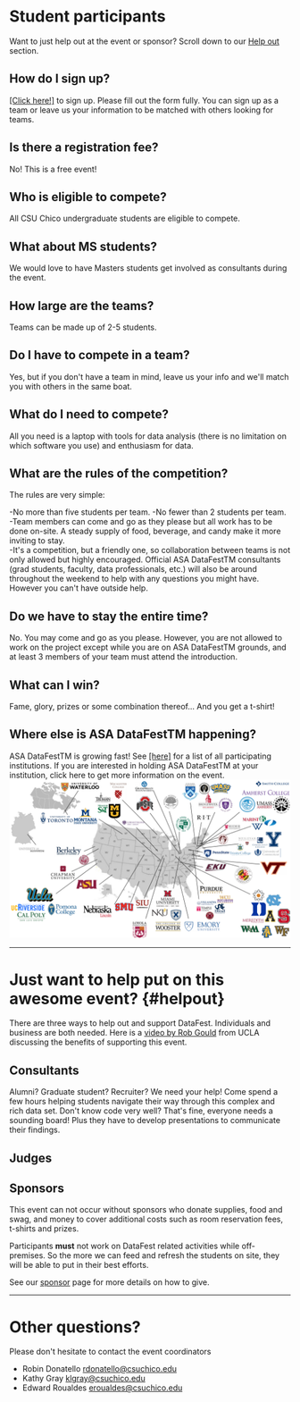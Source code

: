 # Student participants
Want to just help out at the event or sponsor? Scroll down to our [Help out](#helpout) section. 

## How do I sign up?
[[Click here!]](https://docs.google.com/forms/d/e/1FAIpQLSf6lrnab-gm-ds5xsi8Ss5j3E-ZTUc0ipSNQYOEvSzRbkoKhw/viewform) to sign up. Please fill out the form fully. You can sign up as a team or leave us your information to be matched with others looking for teams. 

## Is there a registration fee?
No! This is a free event!

## Who is eligible to compete?
All CSU Chico undergraduate students are eligible to compete.

## What about MS students?
We would love to have Masters students get involved as consultants during the event.

## How large are the teams?
Teams can be made up of 2-5 students.

## Do I have to compete in a team?
Yes, but if you don't have a team in mind, leave us your info and we'll match you with others in the same boat.

## What do I need to compete?
All you need is a laptop with tools for data analysis (there is no limitation on which software you use) and enthusiasm for data.

## What are the rules of the competition?
The rules are very simple:

-No more than five students per team.
-No fewer than 2 students per team.  
-Team members can come and go as they please but all work has to be done on-site. A steady supply of food, beverage, and candy make it more inviting to stay.  
-It's a competition, but a friendly one, so collaboration between teams is not only allowed but highly encouraged. Official ASA DataFestTM consultants (grad students, faculty, data professionals, etc.) will also be around throughout the weekend to help with any questions you might have. However you can't have outside help.   

## Do we have to stay the entire time?  
No. You may come and go as you please. However, you are not allowed to work on the project except while you are on ASA DataFestTM grounds, and at least 3 members of your team must attend the introduction.

## What can I win?
Fame, glory, prizes or some combination thereof... And you get a t-shirt!

## Where else is ASA DataFestTM happening?
ASA DataFestTM is growing fast! See [[here]](https://ww2.amstat.org/education/datafest/participants.cfm) for a list of all participating institutions. If you are interested in holding ASA DataFestTM at your institution, click here to get more information on the event.
![](images/participants.png)

---

# Just want to help put on this awesome event? {#helpout}
There are three ways to help out and support DataFest. Individuals and business are both needed. 
Here is a [video by Rob Gould](http://datafest.stat.ucla.edu/support-datafest/) from UCLA discussing the benefits of supporting this event. 


## Consultants
Alumni? Graduate student? Recruiter? We need your help! Come spend a few hours helping students navigate their way through this complex and rich data set. Don't know code very well? That's fine, everyone needs a sounding board! Plus they have to develop presentations to communicate their findings. 

## Judges


## Sponsors
This event can not occur without sponsors who donate supplies, food and swag, and money to cover additional costs such as room reservation fees, t-shirts and prizes.

Participants **must** not work on DataFest related activities while off-premises. So the more we can feed and refresh the students on site, they will be able to put in their best efforts. 

See our [sponsor](sponsors.html) page for more details on how to give. 

---

# Other questions?

Please don't hesitate to contact the event coordinators
* Robin Donatello rdonatello@csuchico.edu
* Kathy Gray klgray@csuchico.edu
* Edward Roualdes eroualdes@csuchico.edu


